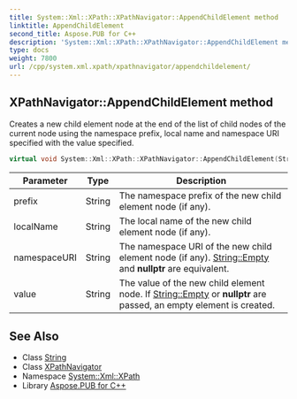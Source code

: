 ```yaml
---
title: System::Xml::XPath::XPathNavigator::AppendChildElement method
linktitle: AppendChildElement
second_title: Aspose.PUB for C++
description: 'System::Xml::XPath::XPathNavigator::AppendChildElement method. Creates a new child element node at the end of the list of child nodes of the current node using the namespace prefix, local name and namespace URI specified with the value specified in C++.'
type: docs
weight: 7800
url: /cpp/system.xml.xpath/xpathnavigator/appendchildelement/
---
```

## XPathNavigator::AppendChildElement method


Creates a new child element node at the end of the list of child nodes of the current node using the namespace prefix, local name and namespace URI specified with the value specified.

```cpp
virtual void System::Xml::XPath::XPathNavigator::AppendChildElement(String prefix, String localName, String namespaceURI, String value)
```


| Parameter | Type | Description |
| --- | --- | --- |
| prefix | String | The namespace prefix of the new child element node (if any). |
| localName | String | The local name of the new child element node (if any). |
| namespaceURI | String | The namespace URI of the new child element node (if any). [String::Empty](../../../system/string/empty/) and **nullptr** are equivalent. |
| value | String | The value of the new child element node. If [String::Empty](../../../system/string/empty/) or **nullptr** are passed, an empty element is created. |

## See Also

* Class [String](../../../system/string/)
* Class [XPathNavigator](../)
* Namespace [System::Xml::XPath](../../)
* Library [Aspose.PUB for C++](../../../)
